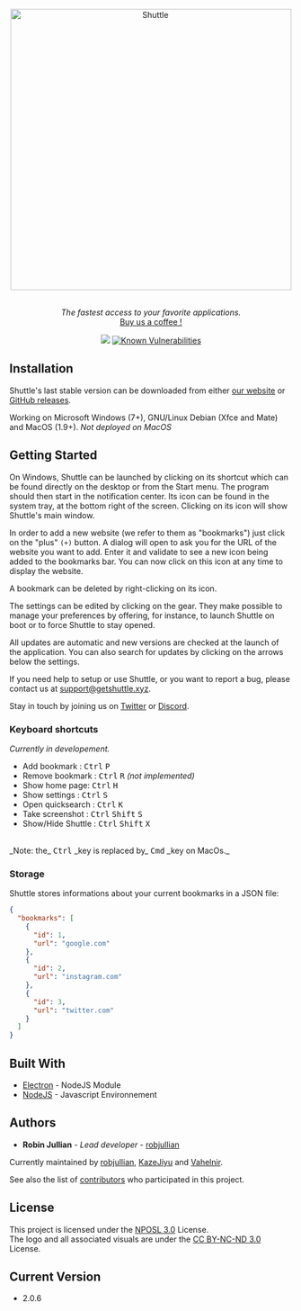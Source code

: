 <div align="center">
<br>
<a href="https://getshuttle.xyz" target="_blank"><img width="500" src="https://getshuttle.xyz/images/new/logo-p.png" alt="Shuttle"></a>
<br>
<br>
</div>

<p align="center" color="#6a737d">
  <i>The fastest access to your favorite applications.</i><br>
  <a href="https://paypal.me/shuttleapp" target="_blank">Buy us a coffee !</a>
</p>

<div align="center">
  <img src="https://api.travis-ci.org/KazeJiyu/Shuttle.svg?branch=master">   
  <a href="https://snyk.io/test/github/robjullian/shuttle?targetFile=package.json"><img src="https://snyk.io/test/github/robjullian/shuttle/badge.svg?targetFile=package.json" alt="Known Vulnerabilities" data-canonical-src="https://snyk.io/test/github/robjullian/shuttle?targetFile=package.json" style="max-width:100%;"></a>
</div>

## Installation

Shuttle's last stable version can be downloaded from either [our website](https://getshuttle.xyz) or [GitHub releases](https://github.com/robjullian/shuttle/releases).

Working on Microsoft Windows (7+), GNU/Linux Debian (Xfce and Mate) and MacOS (1.9+).
_Not deployed on MacOS_

## Getting Started

On Windows, Shuttle can be launched by clicking on its shortcut which can be found directly on the desktop or from the Start menu.
The program should then start in the notification center. Its icon can be found in the system tray, at the bottom right of the screen. Clicking on its icon will show Shuttle's main window.

In order to add a new website (we refer to them as "bookmarks") just click on the "plus" `(+)` button. A dialog will open to ask you for the URL of the website you want to add. Enter it and validate to see a new icon being added to the bookmarks bar. You can now click on this icon at any time to display the website.

A bookmark can be deleted by right-clicking on its icon.

The settings can be edited by clicking on the gear. They make possible to manage your preferences by offering, for instance, to launch Shuttle on boot or to force Shuttle to stay opened.

All updates are automatic and new versions are checked at the launch of the application. You can also search for updates by clicking on the arrows below the settings.

If you need help to setup or use Shuttle, or you want to report a bug, please contact us at [support@getshuttle.xyz](mailto:support@getshuttle.xyz).

Stay in touch by joining us on [Twitter](https://twitter.com/shuttle_app) or [Discord](discord.gg/QCFdGq7).

### Keyboard shortcuts

_Currently in developement._

* Add bookmark : <kbd>Ctrl</kbd> <kbd>P</kbd>
* Remove bookmark : <kbd>Ctrl</kbd> <kbd>R</kbd> *(not implemented)*
* Show home page: <kbd>Ctrl</kbd> <kbd>H</kbd>
* Show settings : <kbd>Ctrl</kbd> <kbd>S</kbd>
* Open quicksearch : <kbd>Ctrl</kbd> <kbd>K</kbd>
* Take screenshot : <kbd>Ctrl</kbd> <kbd>Shift</kbd> <kbd>S</kbd>
* Show/Hide Shuttle : <kbd>Ctrl</kbd> <kbd>Shift</kbd> <kbd>X</kbd><br>
<br>
_Note: the_ <kbd>Ctrl</kbd> _key is replaced by_ <kbd>Cmd</kbd> _key on MacOs._

### Storage

Shuttle stores informations about your current bookmarks in a JSON file:

```json
{
  "bookmarks": [
    {
      "id": 1,
      "url": "google.com"
    },
    {
      "id": 2,
      "url": "instagram.com"
    },
    {
      "id": 3,
      "url": "twitter.com"
    }
  ]
}
```

## Built With

* [Electron](https://electron.atom.io/) - NodeJS Module
* [NodeJS](https://nodejs.org) - Javascript Environnement

## Authors

* **Robin Jullian** - *Lead developer* - [robjullian](https://github.com/robjullian)

Currently maintained by [robjullian](https://github.com/robjullian), [KazeJiyu](https://github.com/KazeJiyu) and [Vahelnir](https://github.com/Vahelnir).

See also the list of [contributors](https://github.com/ShuttleLtd/Shuttle/contributors) who participated in this project.

## License

This project is licensed under the [NPOSL 3.0](https://opensource.org/licenses/NPOSL-3.0) License.<br>
The logo and all associated visuals are under the [CC BY-NC-ND 3.0](https://creativecommons.org/licenses/by-nc-nd/3.0/) License.

## Current Version

* 2.0.6

